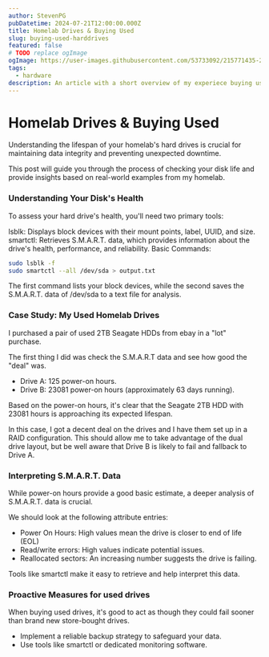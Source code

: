 ```yaml
---
author: StevenPG
pubDatetime: 2024-07-21T12:00:00.000Z
title: Homelab Drives & Buying Used
slug: buying-used-harddrives
featured: false
# TODO replace ogImage
ogImage: https://user-images.githubusercontent.com/53733092/215771435-25408246-2309-4f8b-a781-1f3d93bdf0ec.png
tags:
  - hardware
description: An article with a short overview of my experiece buying used drives and using smartctl.
---
```


# Homelab Drives & Buying Used

Understanding the lifespan of your homelab's hard drives is crucial for maintaining data integrity and preventing unexpected downtime. 

This post will guide you through the process of checking your disk life and provide insights based on real-world examples from my homelab.

### Understanding Your Disk's Health
To assess your hard drive's health, you'll need two primary tools:

lsblk: Displays block devices with their mount points, label, UUID, and size.
smartctl: Retrieves S.M.A.R.T. data, which provides information about the drive's health, performance, and reliability.
Basic Commands:

```bash
sudo lsblk -f
sudo smartctl --all /dev/sda > output.txt
```


The first command lists your block devices, while the second saves the S.M.A.R.T. data of /dev/sda to a text file for analysis.

### Case Study: My Used Homelab Drives

I purchased a pair of used 2TB Seagate HDDs from ebay in a "lot" purchase.

The first thing I did was check the S.M.A.R.T data and see how good the "deal" was.

- Drive A: 125 power-on hours.
- Drive B: 23081 power-on hours (approximately 63 days running).

Based on the power-on hours, it's clear that the Seagate 2TB HDD with 23081 hours is approaching its expected lifespan.

In this case, I got a decent deal on the drives and I have them set up in a RAID configuration. This should allow me to
take advantage of the dual drive layout, but be well aware that Drive B is likely to fail and fallback to Drive A.

### Interpreting S.M.A.R.T. Data

While power-on hours provide a good basic estimate, a deeper analysis of S.M.A.R.T. data is crucial. 

We should look at the following attribute entries:

- Power On Hours: High values mean the drive is closer to end of life (EOL)
- Read/write errors: High values indicate potential issues.
- Reallocated sectors: An increasing number suggests the drive is failing.

Tools like smartctl make it easy to retrieve and help interpret this data.

### Proactive Measures for used drives

When buying used drives, it's good to act as though they could fail sooner than
brand new store-bought drives.


- Implement a reliable backup strategy to safeguard your data.
- Use tools like smartctl or dedicated monitoring software.
